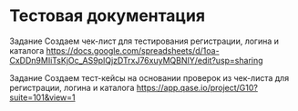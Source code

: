 # Тестовая документация

Задание Создаем чек-лист для тестирования регистрации, логина и каталога
https://docs.google.com/spreadsheets/d/1oa-CxDDn9MIiTsKjOc_AS9pIQjzDTrxJ76xuyMQBNIY/edit?usp=sharing

Задание Создаем тест-кейсы на основании проверок из чек-листа для регистрации, логина и каталога
https://app.qase.io/project/G10?suite=101&view=1
